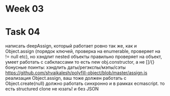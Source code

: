 

# Week 03
# Task 04
написать deepAssign, который работает ровно так же, как и Object.assign (порядок ключей, проверка на enumerable, проверяет на != null etc), но хэндлит nested объекты
правильно проверяет на объект, умеет работать с сабклассами
то есть new obj.constructor, а не []/{}
бонусные поинты: хэндлить даты/регэкспы/мэпы/сэты
https://github.com/shvaikalesh/polyfill-object/blob/master/assign.js
реализация Object.assign, ваш тоже должен работать с Object.create(null)
должно работать синхронно и в рамках ecmascript. то есть structured clone не юзать! и без JSON
